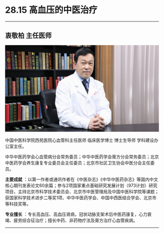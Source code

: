 # 28.15 高血压的中医治疗

---

## 衷敬柏 主任医师

![1685598508621](image/c28_015/1685598508621.png)

中国中医科学院西苑医院心血管科主任医师 临床医学博士 博士生导师 学科建设办公室主任。

中华中医药学会心血管病分会常务委员；中华中医药学会膏方分会常务委员；北京中医药学会养生康复专业委员会主任委员；北京市社区卫生协会中医分会主任委员。

**主要成就** ：以第一作者或通讯作者在《中医杂志》《中华中医药杂志》等国内中文核心期刊发表论文60余篇；参与2项国家重点基础研究发展计划（973计划）研究项目，主持北京市科学技术委员会、北京市中医管理局及中国中医科学院等课题；获国家科学技术进步二等奖1项、中华中医药学会、中国中西医结合学会、北京市等科技奖等。

**专业擅长** ：专长高血压、高血压肾病，冠状动脉支架术后中医药康复，心力衰竭、疲劳综合征治疗；擅长中药、非药物疗法及膏方治疗心血管疾病。

---
